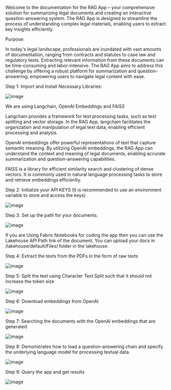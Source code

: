 Welcome to the documentation for the RAG App – your comprehensive solution for summarizing legal documents and creating an interactive question-answering system. The RAG App is designed to streamline the process of understanding complex legal materials, enabling users to extract key insights efficiently.

Purpose:

In today's legal landscape, professionals are inundated with vast amounts of documentation, ranging from contracts and statutes to case law and regulatory texts. Extracting relevant information from these documents can be time-consuming and labor-intensive. The RAG App aims to address this challenge by offering a robust platform for summarization and question-answering, empowering users to navigate legal content with ease.

Step 1: Import and Install Necessary Libraries:

![image](https://github.com/Kapamania/Fabric_Hackathon_2024/assets/17914333/d9fd57eb-787b-4e55-a3dc-10ff05a6ff18)

We are using Langchain, OpenAI Embeddings and FAISS

Langchain provides a framework for text processing tasks, such as text splitting and vector storage. In the RAG App, langchain facilitates the organization and manipulation of legal text data, enabling efficient processing and analysis.

OpenAI embeddings offer powerful representations of text that capture semantic meaning. By utilizing OpenAI embeddings, the RAG App can understand the context and meaning of legal documents, enabling accurate summarization and question-answering capabilities.

FAISS is a library for efficient similarity search and clustering of dense vectors. It is commonly used in natural language processing tasks to store and retrieve embeddings efficiently.

Step 2: Initialize your API KEYS (It is recommended to use an environment variable to store and access the keys)

![image](https://github.com/Kapamania/Fabric_Hackathon_2024/assets/17914333/e558ac0b-b602-4fd7-9c58-48d59e74bae3)

Step 3: Set up the path for your documents.

![image](https://github.com/Kapamania/Fabric_Hackathon_2024/assets/17914333/64418d4a-af1a-4f7d-be41-f5821b1ae262)

If you are Using Fabric Notebooks for coding the app then you can use the Lakehouse API Path link of the document.
You can upload your docs in /lakehouse/default/Files/ folder in the lakehouse.

Step 4: Extract the texts from the PDFs in the form of raw texts

![image](https://github.com/Kapamania/Fabric_Hackathon_2024/assets/17914333/4daa190c-3438-4c78-9d92-198aa8943fb4)

Step 5: Split the text using Character Text Split such that it should not increase the token size

![image](https://github.com/Kapamania/Fabric_Hackathon_2024/assets/17914333/de4f2b0b-0bba-4115-95c2-682c16daacc8)

Step 6: Download embeddings from OpenAI

![image](https://github.com/Kapamania/Fabric_Hackathon_2024/assets/17914333/f9b7be9a-8e4d-428f-8143-88b8124f1791)

Step 7: Searching the documents with the OpenAI embeddings that are generated

![image](https://github.com/Kapamania/Fabric_Hackathon_2024/assets/17914333/85bff7aa-c765-49a6-99be-3ad9c03c5726)

Step 8: Demonstrates how to load a question-answering chain and specify the underlying language model for processing textual data.

![image](https://github.com/Kapamania/Fabric_Hackathon_2024/assets/17914333/a1e9ccf5-ddd9-49c5-97f1-7a487aa81ada)

Step 9: Query the app and get results

![image](https://github.com/Kapamania/Fabric_Hackathon_2024/assets/17914333/dc85f75c-0ba0-42a2-a3c7-0d48f1a7b505)







